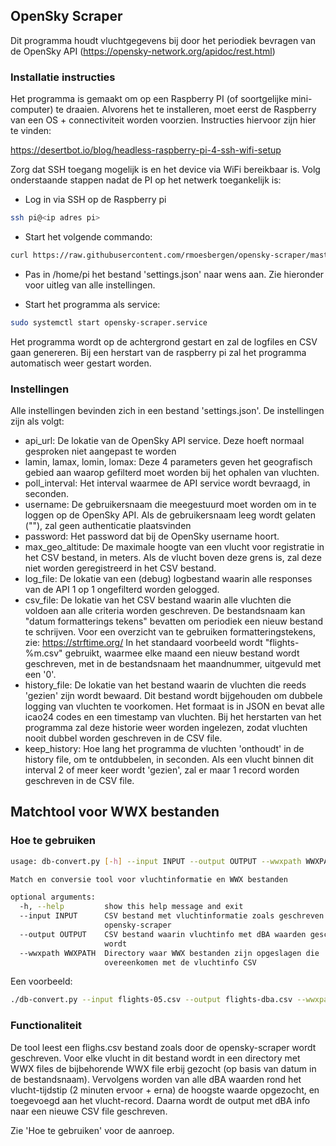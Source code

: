 ## OpenSky Scraper
Dit programma houdt vluchtgegevens bij door het periodiek bevragen van de OpenSky API
(https://opensky-network.org/apidoc/rest.html)

### Installatie instructies
Het programma is gemaakt om op een Raspberry PI (of soortgelijke mini-computer) te draaien.
Alvorens het te installeren, moet eerst de Raspberry van een OS + connectiviteit worden voorzien.
Instructies hiervoor zijn hier te vinden:

https://desertbot.io/blog/headless-raspberry-pi-4-ssh-wifi-setup

Zorg dat SSH toegang mogelijk is en het device via WiFi bereikbaar is.
Volg onderstaande stappen nadat de PI op het netwerk toegankelijk is:

- Log in via SSH op de Raspberry pi
```bash
ssh pi@<ip adres pi>
```
- Start het volgende commando:
```bash
curl https://raw.githubusercontent.com/rmoesbergen/opensky-scraper/master/install.sh | bash
```
- Pas in /home/pi het bestand 'settings.json' naar wens aan. Zie hieronder voor uitleg van alle instellingen.

- Start het programma als service:
```bash
sudo systemctl start opensky-scraper.service
```

Het programma wordt op de achtergrond gestart en zal de logfiles en CSV gaan genereren. Bij een
herstart van de raspberry pi zal het programma automatisch weer gestart worden.

### Instellingen
Alle instellingen bevinden zich in een bestand 'settings.json'. De instellingen zijn als volgt:

- api_url: De lokatie van de OpenSky API service. Deze hoeft normaal gesproken niet aangepast te worden
- lamin, lamax, lomin, lomax: Deze 4 parameters geven het geografisch gebied aan waarop gefilterd moet worden bij het ophalen van vluchten.
- poll_interval: Het interval waarmee de API service wordt bevraagd, in seconden.
- username: De gebruikersnaam die meegestuurd moet worden om in te loggen op de OpenSky API.
Als de gebruikersnaam leeg wordt gelaten (""), zal geen authenticatie plaatsvinden
- password: Het password dat bij de OpenSky username hoort.
- max_geo_altitude: De maximale hoogte van een vlucht voor registratie in het CSV bestand, in meters. Als de vlucht boven deze grens is,
zal deze niet worden geregistreerd in het CSV bestand.
- log_file: De lokatie van een (debug) logbestand waarin alle responses van de API 1 op 1 ongefilterd worden gelogged.
- csv_file: De lokatie van het CSV bestand waarin alle vluchten die voldoen aan alle criteria worden geschreven.
De bestandsnaam kan "datum formatterings tekens" bevatten om periodiek een nieuw bestand te schrijven. Voor een overzicht van te gebruiken
formatteringstekens, zie: https://strftime.org/
In het standaard voorbeeld wordt "flights-%m.csv" gebruikt, waarmee elke maand een nieuw bestand wordt geschreven, met in de bestandsnaam
het maandnummer, uitgevuld met een '0'.
- history_file: De lokatie van het bestand waarin de vluchten die reeds 'gezien' zijn wordt bewaard. Dit bestand wordt bijgehouden om dubbele logging
van vluchten te voorkomen. Het formaat is in JSON en bevat alle icao24 codes en een timestamp van vluchten.
Bij het herstarten van het programma zal deze historie weer worden ingelezen, zodat vluchten nooit dubbel worden geschreven in de CSV file.
- keep_history: Hoe lang het programma de vluchten 'onthoudt' in de history file, om te ontdubbelen, in seconden.
Als een vlucht binnen dit interval 2 of meer keer wordt 'gezien', zal er maar 1 record worden geschreven in de CSV file.


## Matchtool voor WWX bestanden

### Hoe te gebruiken

```bash
usage: db-convert.py [-h] --input INPUT --output OUTPUT --wwxpath WWXPATH

Match en conversie tool voor vluchtinformatie en WWX bestanden

optional arguments:
  -h, --help         show this help message and exit
  --input INPUT      CSV bestand met vluchtinformatie zoals geschreven door
                     opensky-scraper
  --output OUTPUT    CSV bestand waarin vluchtinfo met dBA waarden geschreven
                     wordt
  --wwxpath WWXPATH  Directory waar WWX bestanden zijn opgeslagen die
                     overeenkomen met de vluchtinfo CSV
```
Een voorbeeld:

```bash
./db-convert.py --input flights-05.csv --output flights-dba.csv --wwxpath /home/pi/wwx
```


### Functionaliteit
De tool leest een flighs.csv bestand zoals door de opensky-scraper wordt geschreven.
Voor elke vlucht in dit bestand wordt in een directory met WWX files de bijbehorende WWX
file erbij gezocht (op basis van datum in de bestandsnaam). Vervolgens worden van alle dBA waarden
rond het vlucht-tijdstip (2 minuten ervoor + erna) de hoogste waarde opgezocht, en toegevoegd aan
het vlucht-record. Daarna wordt de output met dBA info naar een nieuwe CSV file geschreven.

Zie 'Hoe te gebruiken' voor de aanroep.
